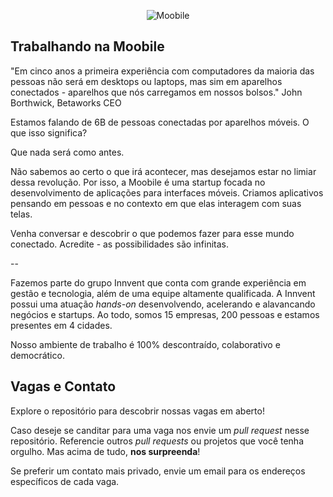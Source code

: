 <p align="center">
  <img src="https://1.gravatar.com/avatar/4ff5dbb6d8e199ee41931b80c34ce132?d=https%3A%2F%2Fidenticons.github.com%2Ffe77d3204772800e97be627631aee07a.png&r=x&s=440" alt="Moobile"/>
</p>

## Trabalhando na  Moobile

"Em cinco anos a primeira experiência com computadores da maioria das pessoas não será em desktops ou laptops,
mas sim em aparelhos conectados - aparelhos que nós carregamos em nossos bolsos." John Borthwick, Betaworks CEO

Estamos falando de 6B de pessoas conectadas por aparelhos móveis. O que isso significa?

Que nada será como antes.

Não sabemos ao certo o que irá acontecer, mas desejamos estar no limiar dessa revolução.
Por isso, a Moobile é uma startup focada no desenvolvimento de aplicações para interfaces móveis. Criamos aplicativos
pensando em pessoas e no contexto em que elas interagem com suas telas.

Venha conversar e descobrir o que podemos fazer para esse mundo conectado. Acredite - as possibilidades são infinitas.


--

Fazemos parte do grupo Innvent que conta com grande experiência em gestão e tecnologia, além de
uma equipe altamente qualificada. A Innvent possui uma atuação *hands-on*
desenvolvendo, acelerando e alavancando negócios e startups. Ao todo, somos 15
empresas, 200 pessoas e estamos presentes em 4 cidades.


Nosso ambiente de trabalho é 100% descontraído, colaborativo e democrático.


## Vagas e Contato

Explore o repositório para descobrir nossas vagas em aberto!

Caso deseje se canditar para uma vaga nos envie um *pull request* nesse
repositório. Referencie outros *pull requests* ou projetos que você tenha
orgulho. Mas acima de tudo, **nos surpreenda**!

Se preferir um contato mais privado, envie um email para os endereços
específicos de cada vaga.